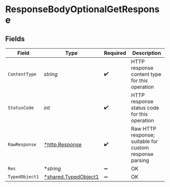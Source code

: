 # ResponseBodyOptionalGetResponse


## Fields

| Field                                                              | Type                                                               | Required                                                           | Description                                                        |
| ------------------------------------------------------------------ | ------------------------------------------------------------------ | ------------------------------------------------------------------ | ------------------------------------------------------------------ |
| `ContentType`                                                      | *string*                                                           | :heavy_check_mark:                                                 | HTTP response content type for this operation                      |
| `StatusCode`                                                       | *int*                                                              | :heavy_check_mark:                                                 | HTTP response status code for this operation                       |
| `RawResponse`                                                      | [*http.Response](https://pkg.go.dev/net/http#Response)             | :heavy_check_mark:                                                 | Raw HTTP response; suitable for custom response parsing            |
| `Res`                                                              | **string*                                                          | :heavy_minus_sign:                                                 | OK                                                                 |
| `TypedObject1`                                                     | [*shared.TypedObject1](../../../pkg/models/shared/typedobject1.md) | :heavy_minus_sign:                                                 | OK                                                                 |